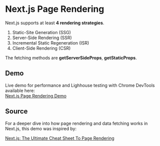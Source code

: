# Next.js Page Rendering

Next.js supports at least **4 rendering strategies**.

1. Static-Site Generation (SSG)
2. Server-Side Rendering (SSR)
3. Incremental Static Regeneration (ISR)
4. Client-Side Rendering (CSR)

The fetching methods are **getServerSideProps**, **getStaticProps**.

## Demo
Live demo for performance and Lighhouse testing with Chrome DevTools available here:  
[Next.js Page Rendering Demo](https://nextjs-rendering-jet.vercel.app "Next.js Page Rendering Demo")

## Source

For a deeper dive into how page rendering and data fetching works in Next.js, this demo was inspired by:

[Next.js: The Ultimate Cheat Sheet To Page Rendering](https://guydumais.digital/blog/next-js-the-ultimate-cheat-sheet-to-page-rendering/ "Next.js: The Ultimate Cheat Sheet To Page Rendering")
